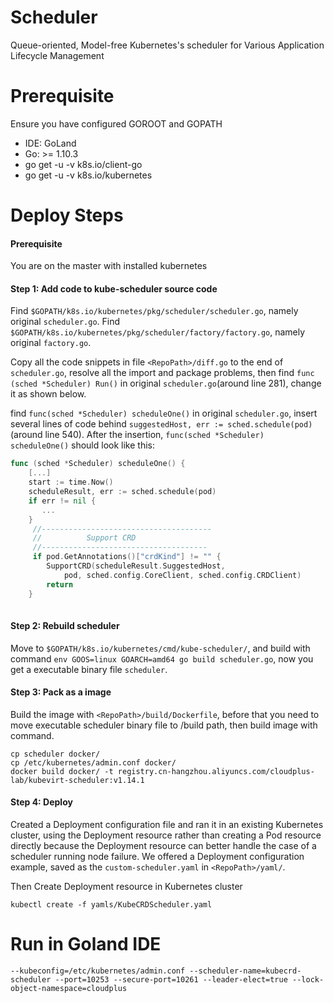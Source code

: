 # Scheduler

Queue-oriented, Model-free Kubernetes's scheduler for Various Application Lifecycle Management


# Prerequisite

Ensure you have configured GOROOT and GOPATH

- IDE: GoLand 
- Go: >= 1.10.3
- go get -u -v k8s.io/client-go
- go get -u -v k8s.io/kubernetes

# Deploy Steps
#### Prerequisite

You are on the master with installed kubernetes

#### Step 1: Add code to kube-scheduler source code
Find `$GOPATH/k8s.io/kubernetes/pkg/scheduler/scheduler.go`, namely original `scheduler.go`.
Find `$GOPATH/k8s.io/kubernetes/pkg/scheduler/factory/factory.go`, namely original `factory.go`.

Copy all the code snippets in file `<RepoPath>/diff.go` to the end of `scheduler.go`, resolve all the import and package problems, then find `func (sched *Scheduler) Run()` in original `scheduler.go`(around line 281), change it as shown below.

find `func(sched *Scheduler) scheduleOne()` in original `scheduler.go`, insert several lines of code behind 
`suggestedHost, err := sched.schedule(pod)`
(around line 540). After the insertion, `func(sched *Scheduler) scheduleOne()` should look like this:

```go
func (sched *Scheduler) scheduleOne() {
	[...]
	start := time.Now()
	scheduleResult, err := sched.schedule(pod)
	if err != nil {
	   ...
	} 
	 //--------------------------------------
	 //          Support CRD
	 //-------------------------------------
	 if pod.GetAnnotations()["crdKind"] != "" {
		SupportCRD(scheduleResult.SuggestedHost,
			pod, sched.config.CoreClient, sched.config.CRDClient)
		return
	}
	   
```

#### Step 2: Rebuild scheduler
Move to `$GOPATH/k8s.io/kubernetes/cmd/kube-scheduler/`, and build with command `env GOOS=linux GOARCH=amd64 go build scheduler.go`, now you get a executable binary file `scheduler`.
#### Step 3: Pack as a image
Build the image with `<RepoPath>/build/Dockerfile`, before that you need to move executable scheduler binary file to /build path, then build image with command.

```
cp scheduler docker/
cp /etc/kubernetes/admin.conf docker/
docker build docker/ -t registry.cn-hangzhou.aliyuncs.com/cloudplus-lab/kubevirt-scheduler:v1.14.1
```
#### Step 4: Deploy
Created a Deployment configuration file and ran it in an existing Kubernetes cluster, using the Deployment resource rather than creating a Pod resource directly because the Deployment resource can better handle the case of a scheduler running node failure. We offered a Deployment configuration example, saved as the `custom-scheduler.yaml` in `<RepoPath>/yaml/`.

Then Create Deployment resource in Kubernetes cluster

```
kubectl create -f yamls/KubeCRDScheduler.yaml
```

# Run in Goland IDE

```
--kubeconfig=/etc/kubernetes/admin.conf --scheduler-name=kubecrd-scheduler --port=10253 --secure-port=10261 --leader-elect=true --lock-object-namespace=cloudplus
```

